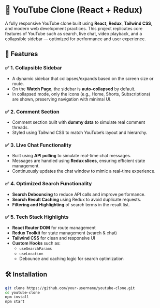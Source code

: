 # 🎥 YouTube Clone (React + Redux)

A fully responsive YouTube clone built using **React**, **Redux**, **Tailwind CSS**, and modern web development practices. This project replicates core features of YouTube such as search, live chat, video playback, and a collapsible sidebar — optimized for performance and user experience.

## 🚀 Features

### ✅ 1. Collapsible Sidebar
- A dynamic sidebar that collapses/expands based on the screen size or route.
- On the **Watch Page**, the sidebar is **auto-collapsed** by default.
- In collapsed mode, only the icons (e.g., Home, Shorts, Subscriptions) are shown, preserving navigation with minimal UI.

### ✅ 2. Comment Section
- Comment section built with **dummy data** to simulate real comment threads.
- Styled using Tailwind CSS to match YouTube’s layout and hierarchy.

### ✅ 3. Live Chat Functionality
- Built using **API polling** to simulate real-time chat messages.
- Messages are handled using **Redux slices**, ensuring efficient state management.
- Continuously updates the chat window to mimic a real-time experience.

### ✅ 4. Optimized Search Functionality
- **Search Debouncing** to reduce API calls and improve performance.
- **Search Result Caching** using Redux to avoid duplicate requests.
- **Filtering and Highlighting** of search terms in the result list.

### ✅ 5. Tech Stack Highlights
- **React Router DOM** for route management
- **Redux Toolkit** for state management (search & chat)
- **Tailwind CSS** for clean and responsive UI
- **Custom Hooks** such as:
  - `useSearchParams`
  - `useLocation`
  - Debounce and caching logic for search optimization

## 🛠️ Installation

```bash
git clone https://github.com/your-username/youtube-clone.git
cd youtube-clone
npm install
npm start
